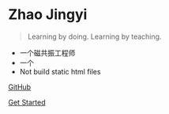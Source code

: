 # Zhao Jingyi

> Learning by doing. Learning by teaching.



* 一个磁共振工程师
* 一个
* Not build static html files



 [GitHub](https://github.com/docsifyjs/docsify/) 

[Get Started](#quick-start)